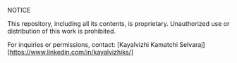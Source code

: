 NOTICE

This repository, including all its contents, is proprietary. Unauthorized use or distribution of this work is prohibited.

For inquiries or permissions, contact:
[Kayalvizhi Kamatchi Selvaraj]
[https://www.linkedin.com/in/kayalvizhiks/]
